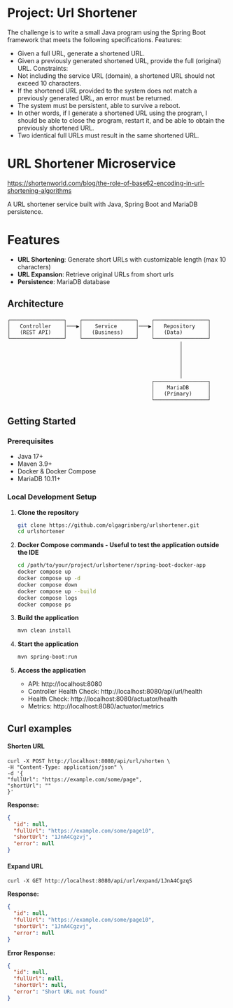 # Project: Url Shortener
The challenge is to write a small Java program using the Spring Boot framework that meets the following specifications.
Features:
- Given a full URL, generate a shortened URL.
- Given a previously generated shortened URL, provide the full (original) URL.
Constraints:
- Not including the service URL (domain), a shortened URL should not exceed 10 characters.
- If the shortened URL provided to the system does not match a previously generated URL, an error must be returned.
- The system must be persistent, able to survive a reboot.
- In other words, if I generate a shortened URL using the program, I should be able to close the program, restart it, and be able to obtain the previously shortened URL.
- Two identical full URLs must result in the same shortened URL.

# URL Shortener Microservice

https://shortenworld.com/blog/the-role-of-base62-encoding-in-url-shortening-algorithms

A URL shortener service built with Java, Spring Boot and MariaDB persistence.


# Features

- **URL Shortening**: Generate short URLs with customizable length (max 10 characters)
- **URL Expansion**: Retrieve original URLs from short urls
- **Persistence**: MariaDB database 

## Architecture

```
┌─────────────────┐    ┌─────────────────┐    ┌─────────────────┐
│   Controller    │───▶│    Service      │───▶│   Repository    │
│   (REST API)    │    │   (Business)    │    │   (Data)        │
└─────────────────┘    └─────────────────┘    └─────────────────┘
                                                       │
                                                       │
                                                       │
                                                       │
                                                       │
                                                       │
                                              ┌─────────────────┐
                                              │    MariaDB      │
                                              │   (Primary)     │
                                              └─────────────────┘
```


## Getting Started

### Prerequisites

- Java 17+
- Maven 3.9+
- Docker & Docker Compose
- MariaDB 10.11+

### Local Development Setup

1. **Clone the repository**
   ```bash
   git clone https://github.com/olgagrinberg/urlshortener.git
   cd urlshortener
   ```

2. **Docker Compose commands - Useful to test the application outside the IDE**
   ```bash
   cd /path/to/your/project/urlshortener/spring-boot-docker-app
   docker compose up
   docker compose up -d
   docker compose down
   docker compose up --build
   docker compose logs
   docker compose ps
   ```

3. **Build the application**
   ```bash
   mvn clean install
   ```

4. **Start the application**
   ```bash
   mvn spring-boot:run 
   ```

5. **Access the application**
   - API: http://localhost:8080
   - Controller Health Check: http://localhost:8080/api/url/health
   - Health Check: http://localhost:8080/actuator/health
   - Metrics: http://localhost:8080/actuator/metrics

## Curl examples
#### Shorten URL
    curl -X POST http://localhost:8080/api/url/shorten \
    -H "Content-Type: application/json" \
    -d '{
    "fullUrl": "https://example.com/some/page",
    "shortUrl": ""
    }'
**Response:**
```json
{
  "id": null,
  "fullUrl": "https://example.com/some/page10",
  "shortUrl": "1JnA4Cgzvj",
  "error": null
}
```

#### Expand URL
    curl -X GET http://localhost:8080/api/url/expand/1JnA4CgzqS
**Response:**
```json
{
  "id": null,
  "fullUrl": "https://example.com/some/page10",
  "shortUrl": "1JnA4Cgzvj",
  "error": null
}
```

**Error Response:**
```json
{
  "id": null,
  "fullUrl": null,
  "shortUrl": null,
  "error": "Short URL not found"
}
```
